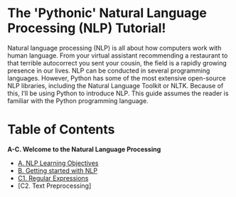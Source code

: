 # The 'Pythonic' Natural Language Processing (NLP) Tutorial!
Natural language processing (NLP) is all about how computers work with human language. From your virtual assistant recommending a restaurant to that terrible autocorrect you sent your cousin, the field is a rapidly growing presence in our lives. NLP can be conducted in several programming languages. However, Python has some of the most extensive open-source NLP libraries, including the Natural Language Toolkit or NLTK. Because of this, I’ll be using Python to introduce NLP. This guide assumes the reader is familiar with the Python programming language.

# Table of Contents
**A-C. Welcome to the Natural Language Processing**
- [A. NLP Learning Objectives](https://github.com/the-machine-preacher/Pythonic-NLP-Tutorial/blob/main/A.%20NLP%20Learning%20Objectives.ipynb)
- [B. Getting started with NLP](https://github.com/the-machine-preacher/Pythonic-NLP-Tutorial/blob/main/B.%20Getting%20started%20with%20NLP.ipynb)
- [C1. Regular Expressions](https://github.com/the-machine-preacher/Pythonic-NLP-Tutorial/blob/main/C1.%20Regular%20Expressions.ipynb)
- [C2. Text Preprocessing]
